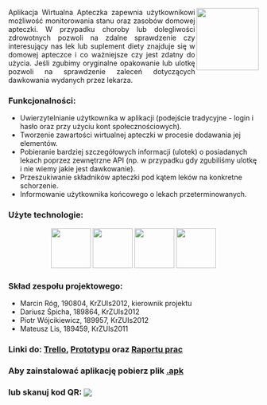 <div>
    <img src="http://v-ie.uek.krakow.pl/~s190804/1.jpg" height="125" align="right" valign="middle">
    <p align="justify">Aplikacja Wirtualna Apteczka zapewnia użytkownikowi możliwość monitorowania stanu oraz zasobów domowej apteczki. W przypadku choroby lub dolegliwości zdrowotnych pozwoli na zdalne sprawdzenie czy interesujący nas lek lub suplement diety znajduje się w domowej apteczce i co ważniejsze czy jest zdatny do użycia. Jeśli zgubimy oryginalne opakowanie lub ulotkę  pozwoli na sprawdzenie zaleceń dotyczących dawkowania wydanych przez lekarza.</p>
</div>

### Funkcjonalności:

- Uwierzytelnianie użytkownika w aplikacji (podejście tradycyjne - login i hasło oraz przy użyciu kont społecznościowych).
- Tworzenie zawartości wirtualnej apteczki w procesie dodawania jej elementów.
- Pobieranie bardziej szczegółowych informacji (ulotek) o posiadanych lekach poprzez zewnętrzne API (np. w przypadku gdy zgubiliśmy ulotkę i nie wiemy jakie jest dawkowanie).
- Przeszukiwanie składników apteczki pod kątem leków na konkretne schorzenie.
- Informowanie użytkownika końcowego o lekach przeterminowanych.

### Użyte technologie:
<div align="center">
    <img src="http://v-ie.uek.krakow.pl/~s190804/4.jpg" height="80">
    <img src="http://v-ie.uek.krakow.pl/~s190804/5.jpg" height="80">
    <img src="http://v-ie.uek.krakow.pl/~s190804/6.jpg" height="80">
    <img src="http://v-ie.uek.krakow.pl/~s190804/7.jpg" height="80">
</div>

### Skład zespołu projektowego:

- Marcin Róg, 190804, KrZUIs2012, kierownik projektu
- Dariusz Śpicha, 189864, KrZUIs2012
- Piotr Wójcikiewicz, 189957, KrZUIs2012
- Mateusz Lis, 189459, KrZUIs2011

### Linki do: [Trello](https://trello.com/b/WSEx3njt/bai-project), [Prototypu](https://marvelapp.com/50j70c1/screen/40631680)                oraz [Raportu prac](https://docs.google.com/spreadsheets/d/1YVdTL1Zja5aQZH5QC62PctRy5FQ39eq1WUqobofWAsE/edit#gid=0)

### Aby zainstalować aplikację pobierz plik [.apk](https://build.phonegap.com/apps/3152061/download/android) 
### lub skanuj kod QR: <img src="http://v-ie.uek.krakow.pl/~s190804/qr.png" style="max-height: 100px; vertical-align: middle;">
